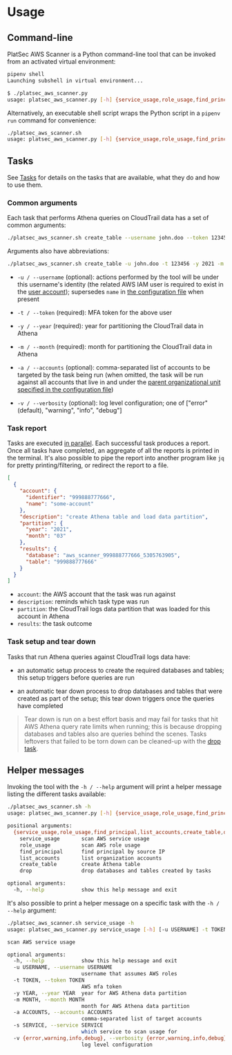 # Usage

## Command-line

PlatSec AWS Scanner is a Python command-line tool that can be invoked from an activated virtual environment:

```sh
pipenv shell
Launching subshell in virtual environment...

$ ./platsec_aws_scanner.py
usage: platsec_aws_scanner.py [-h] {service_usage,role_usage,find_principal,list_accounts,create_table,drop} ...
```

Alternatively, an executable shell script wraps the Python script in a `pipenv run` command for convenience:

```sh
./platsec_aws_scanner.sh
usage: platsec_aws_scanner.py [-h] {service_usage,role_usage,find_principal,list_accounts,create_table,drop} ...
```

## Tasks

See [Tasks](tasks) for details on the tasks that are available, what they do and how to use them.

### Common arguments

Each task that performs Athena queries on CloudTrail data has a set of common arguments:

```sh
./platsec_aws_scanner.sh create_table --username john.doo --token 123456 --year 2021 --month 3 --accounts 888777666555
```

Arguments also have abbreviations:

```sh
./platsec_aws_scanner.sh create_table -u john.doo -t 123456 -y 2021 -m 3 -a 888777666555
```

-   `-u / --username` (optional): actions performed by the tool will be under this username's identity (the related AWS
    IAM user is required to exist in the [user account](configuration.md#user)); supersedes `name` in [the
    configuration file](configuration.md#user) when present

-   `-t / --token` (required): MFA token for the above user

-   `-y / --year` (required): year for partitioning the CloudTrail data in Athena

-   `-m / --month` (required): month for partitioning the CloudTrail data in Athena

-   `-a / --accounts` (optional): comma-separated list of accounts to be targeted by the task being run (when omitted,
    the task will be run against all accounts that live in and under the [parent organizational unit specified in the
    configuration file](configuration.md#organization))

-   `-v / --verbosity` (optional): log level configuration; one of \["error" (default), "warning", "info", "debug"\]

### Task report

Tasks are executed [in parallel](configuration.md#tasks). Each successful task produces a report. Once all tasks have
completed, an aggregate of all the reports is printed in the terminal. It's also possible to pipe the report into
another program like `jq` for pretty printing/filtering, or redirect the report to a file.

```json
[
  {
    "account": {
      "identifier": "999888777666",
      "name": "some-account"
    },
    "description": "create Athena table and load data partition",
    "partition": {
      "year": "2021",
      "month": "03"
    },
    "results": {
      "database": "aws_scanner_999888777666_5305763905",
      "table": "999888777666"
    }
  }
]
```

- `account`: the AWS account that the task was run against
- `description`: reminds which task type was run
- `partition`: the CloudTrail logs data partition that was loaded for this account in Athena
- `results`: the task outcome

### Task setup and tear down

Tasks that run Athena queries against CloudTrail logs data have:

-   an automatic setup process to create the required databases and tables; this setup triggers before queries are run

-   an automatic tear down process to drop databases and tables that were created as part of the setup; this tear down
    triggers once the queries have completed

> Tear down is run on a best effort basis and may fail for tasks that hit AWS Athena query rate limits when
> running; this is because dropping databases and tables also are queries behind the scenes. Tasks leftovers that
> failed to be torn down can be cleaned-up with the [drop task](tasks/drop.md).

## Helper messages

Invoking the tool with the `-h / --help` argument will print a helper message listing the different tasks available:

```sh
./platsec_aws_scanner.sh -h
usage: platsec_aws_scanner.py [-h] {service_usage,role_usage,find_principal,list_accounts,create_table,drop} ...

positional arguments:
  {service_usage,role_usage,find_principal,list_accounts,create_table,drop}
    service_usage       scan AWS service usage
    role_usage          scan AWS role usage
    find_principal      find principal by source IP
    list_accounts       list organization accounts
    create_table        create Athena table
    drop                drop databases and tables created by tasks

optional arguments:
  -h, --help            show this help message and exit
```

It's also possible to print a helper message on a specific task with the `-h / --help` argument:

```sh
./platsec_aws_scanner.sh service_usage -h
usage: platsec_aws_scanner.py service_usage [-h] [-u USERNAME] -t TOKEN -y YEAR -m MONTH [-a ACCOUNTS] -s SERVICE [-v {error,warning,info,debug}]

scan AWS service usage

optional arguments:
  -h, --help            show this help message and exit
  -u USERNAME, --username USERNAME
                        username that assumes AWS roles
  -t TOKEN, --token TOKEN
                        AWS mfa token
  -y YEAR, --year YEAR  year for AWS Athena data partition
  -m MONTH, --month MONTH
                        month for AWS Athena data partition
  -a ACCOUNTS, --accounts ACCOUNTS
                        comma-separated list of target accounts
  -s SERVICE, --service SERVICE
                        which service to scan usage for
  -v {error,warning,info,debug}, --verbosity {error,warning,info,debug}
                        log level configuration
```
